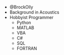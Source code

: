 - @BrockOlly
- Background in Acoustics
- Hobbyist Programmer
  - Python
  - MATLAB
  - VBA
  - C#
  - SQL
  - FORTRAN

<!---
BrockOlly/BrockOlly is a ✨ special ✨ repository because its `README.md` (this file) appears on your GitHub profile.
You can click the Preview link to take a look at your changes.
--->

